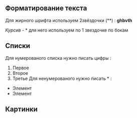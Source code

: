 ## Форматирование текста

Для жирного шрифта используем 2звёздочки (**) : **ghbvth**

*Курсив* - * для него используем по 1 звездочке по бокам


## Списки

Для нумерованого списка нужно писать цифры :
1. Первое
2. Второе
3. Третье
Для ненумерованого нужно писать * :
* Элемент
* Элемент
## Картинки   
